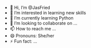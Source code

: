 - 👋 Hi, I’m @JasFried
- 👀 I’m interested in learning new skills
- 🌱 I’m currently learning Python
- 💞️ I’m looking to collaborate on ...
- 📫 How to reach me ...
- 😄 Pronouns: She/her
- ⚡ Fun fact: ...

<!---
JasFried/JasFried is a ✨ special ✨ repository because its `README.md` (this file) appears on your GitHub profile.
You can click the Preview link to take a look at your changes.
--->
